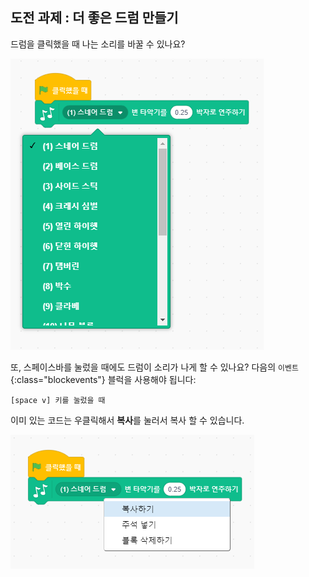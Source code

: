 ## 도전 과제 : 더 좋은 드럼 만들기

드럼을 클릭했을 때 나는 소리를 바꿀 수 있나요?

![screenshot](images/band-drum-sound.png)

또, 스페이스바를 눌렀을 때에도 드럼이 소리가 나게 할 수 있나요? 다음의 `이벤트`{:class="blockevents"} 블럭을 사용해야 됩니다:

```blocks3
[space v] 키를 눌렀을 때
```

이미 있는 코드는 우클릭해서 **복사**를 눌러서 복사 할 수 있습니다.

![screenshot](images/band-duplicate-code.png)
